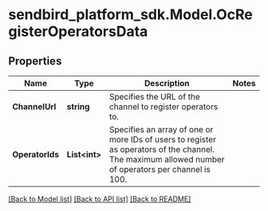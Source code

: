 
# sendbird_platform_sdk.Model.OcRegisterOperatorsData

## Properties

Name | Type | Description | Notes
------------ | ------------- | ------------- | -------------
**ChannelUrl** | **string** | Specifies the URL of the channel to register operators to. | 
**OperatorIds** | **List&lt;int&gt;** | Specifies an array of one or more IDs of users to register as operators of the channel. The maximum allowed number of operators per channel is 100. | 

[[Back to Model list]](../README.md#documentation-for-models)
[[Back to API list]](../README.md#documentation-for-api-endpoints)
[[Back to README]](../README.md)

